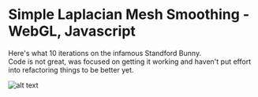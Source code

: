 # Simple Laplacian Mesh Smoothing - WebGL, Javascript

Here's what 10 iterations on the infamous Standford Bunny.  
Code is not great, was focused on getting it working and haven't put effort into refactoring things to be better yet.

![alt text](https://github.com/jakelange/WebGL-LaplacianSmoothing/raw/master/BeforeAfter.jpg "Laplacian Smoothing")
